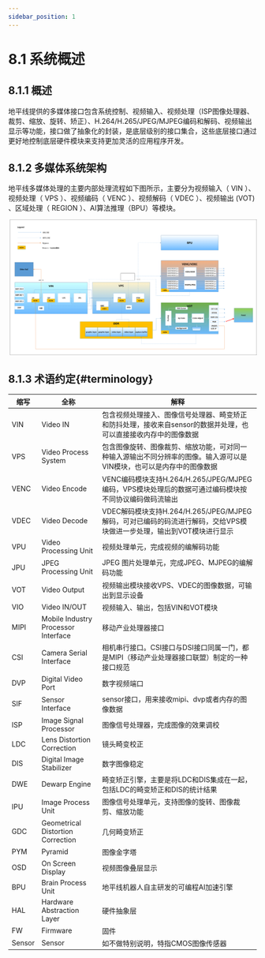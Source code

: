 ```yaml
---
sidebar_position: 1
---
```


# 8.1 系统概述

## 8.1.1 概述

地平线提供的多媒体接口包含系统控制、视频输入、视频处理（ISP图像处理器、裁剪、缩放、旋转、矫正）、H.264/H.265/JPEG/MJPEG编码和解码、视频输出显示等功能，接口做了抽象化的封装，是底层级别的接口集合，这些底层接口通过更好地控制底层硬件模块来支持更加灵活的应用程序开发。

## 8.1.2 多媒体系统架构

地平线多媒体处理的主要内部处理流程如下图所示，主要分为视频输入（ VIN ）、视频处理（ VPS ）、视频编码（ VENC ）、视频解码（ VDEC ）、视频输出 (VOT) 、区域处理（ REGION ）、AI算法推理（BPU）等模块。

![X3-ss_mm_system_topology](./image/overview/X3-ss_mm_system_topology-16485465559782.png)

## 8.1.3 术语约定{#terminology}

| 缩写   | 全称                                | 解释                                                         |
| ------ | ----------------------------------- | ------------------------------------------------------------ |
| VIN    | Video IN                            | 包含视频处理接入、图像信号处理器、畸变矫正和防抖处理，接收来自sensor的数据并处理，也可以直接接收内存中的图像数据 |
| VPS    | Video Process System                | 包含图像旋转、图像裁剪、缩放功能，可对同一种输入源输出不同分辨率的图像。输入源可以是VIN模块，也可以是内存中的图像数据 |
| VENC   | Video Encode                        | VENC编码模块支持H.264/H.265/JPEG/MJPEG编码，VPS模块处理后的数据可通过编码模块按不同协议编码做码流输出 |
| VDEC   | Video Decode                        | VDEC解码模块支持H.264/H.265/JPEG/MJPEG解码，可对已编码的码流进行解码，交给VPS模块做进一步处理，输出到VOT模块进行显示 |
| VPU    | Video Processing Unit               | 视频处理单元，完成视频的编解码功能                           |
| JPU    | JPEG Processing Unit                | JPEG 图片处理单元，完成JPEG、MJPEG的编解码功能               |
| VOT    | Video Output                        | 视频输出模块接收VPS、VDEC的图像数据，可输出到显示设备        |
| VIO    | Video IN/OUT                        | 视频输入、输出，包括VIN和VOT模块                             |
| MIPI   | Mobile Industry Processor Interface | 移动产业处理器接口                                           |
| CSI    | Camera Serial Interface             | 相机串行接口。CSI接口与DSI接口同属一门，都是MIPI（移动产业处理器接口联盟）制定的一种接口规范 |
| DVP    | Digital Video Port                  | 数字视频端口                                                 |
| SIF    | Sensor Interface                    | sensor接口，用来接收mipi、dvp或者内存的图像数据              |
| ISP    | Image Signal Processor              | 图像信号处理器，完成图像的效果调校                           |
| LDC    | Lens Distortion Correction          | 镜头畸变校正                                                 |
| DIS    | Digital Image Stabilizer            | 数字图像稳定                                                 |
| DWE    | Dewarp Engine                       | 畸变矫正引擎，主要是将LDC和DIS集成在一起，包括LDC的畸变矫正和DIS的统计结果 |
| IPU    | Image Process Unit                  | 图像信号处理单元，支持图像的旋转、图像裁剪、缩放功能         |
| GDC    | Geometrical Distortion Correction   | 几何畸变矫正                                                 |
| PYM    | Pyramid                             | 图像金字塔                                                   |
| OSD    | On Screen Display                   | 视频图像叠层显示                                             |
| BPU    | Brain Process Unit                  | 地平线机器人自主研发的可编程AI加速引擎                       |
| HAL    | Hardware Abstraction Layer          | 硬件抽象层                                                   |
| FW     | Firmware                            | 固件                                                         |
| Sensor | Sensor                              | 如不做特别说明，特指CMOS图像传感器                           |
